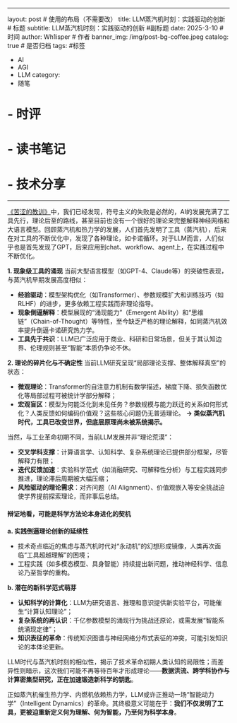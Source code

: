 
---
layout: post # 使用的布局（不需要改）
title: LLM蒸汽机时刻：实践驱动的创新 # 标题
subtitle: LLM蒸汽机时刻：实践驱动的创新 #副标题
date: 2025-3-10 # 时间
author: Wh1isper # 作者
banner_img: /img/post-bg-coffee.jpeg
catalog: true # 是否归档
tags: #标签
  - AI
  - AGI
  - LLM
category:
  - 随笔
  # - 时评
  # - 读书笔记
  # - 技术分享
---

[《苦涩的教训》](http://www.incompleteideas.net/IncIdeas/BitterLesson.html)中，我们已经发现，符号主义的失败是必然的，AI的发展充满了工具先行，理论后至的路线，甚至目前也没有一个很好的理论来完整解释神经网络和大语言模型。回顾蒸汽机和热力学的发展，人们首先发明了工具（蒸汽机），后来在对工具的不断优化中，发现了各种理论，如卡诺循环。对于LLM而言，人们似乎也是首先发现了GPT，后来应用到chat、workflow、agent上，在实践过程中不断优化。

**1. 现象级工具的涌现**
当前大型语言模型（如GPT-4、Claude等）的突破性表现，与蒸汽机早期发展高度相似：
- **经验驱动**：模型架构优化（如Transformer）、参数规模扩大和训练技巧（如RLHF）的进步，更多依赖工程实践而非理论指导。
- **现象倒逼解释**：模型展现的“涌现能力”（Emergent Ability）和“思维链”（Chain-of-Thought）等特性，至今缺乏严格的理论解释，如同蒸汽机效率提升倒逼卡诺研究热力学。
- **工具先于共识**：LLM已广泛应用于商业、科研和日常场景，但关于其认知边界、伦理规则甚至“智能”本质仍争论不休。

**2. 理论的碎片化与不确定性**
当前LLM研究呈现“局部理论支撑、整体解释真空”的状态：
- **微观理论**：Transformer的自注意力机制有数学描述，梯度下降、损失函数优化等局部过程可被统计学部分解释；
- **宏观盲区**：模型为何能泛化到未见任务？参数规模与能力跃迁的关系如何形式化？人类反馈如何编码价值观？这些核心问题仍无普适理论。
**→ 类似蒸汽机时代，工具已改变世界，但底层原理尚未被系统揭示。**


当然，与工业革命初期不同，当前LLM发展并非“理论荒漠”：
- **交叉学科支撑**：计算语言学、认知科学、复杂系统理论已提供部分框架，尽管解释力有限；
- **迭代反馈加速**：实验科学范式（如消融研究、可解释性分析）与工程实践同步推进，理论滞后周期被大幅压缩；
- **风险驱动的理论需求**：对齐问题（AI Alignment）、价值观嵌入等安全挑战迫使学界提前探索理论，而非事后总结。


#### 辩证地看，可能是科学方法论本身进化的契机

**a. 实践倒逼理论创新的延续性**
- 技术奇点临近的焦虑与蒸汽机时代对“永动机”的幻想形成镜像，人类再次面临“工具超越理解”的困境；
- 工程实践（如多模态模型、具身智能）持续提出新问题，推动神经科学、信息论乃至哲学的重构。

**b. 潜在的新科学范式萌芽**
- **认知科学的计算化**：LLM为研究语言、推理和意识提供新实验平台，可能催生“计算认知理论”；
- **复杂系统的再认识**：千亿参数模型的涌现行为挑战还原论，或需发展“智能系统涌现定律”；
- **知识表征的革命**：传统知识图谱与神经网络分布式表征的冲突，可能引发知识论的本体论更新。

LLM时代与蒸汽机时刻的相似性，揭示了技术革命初期人类认知的局限性；而差异性则暗示，这次我们可能不再等待百年才形成理论——**数据洪流、跨学科协作与计算密集型研究，正在加速锻造新科学的钥匙**。

正如蒸汽机催生热力学、内燃机依赖热力学，LLM或许正推动一场“智能动力学”（Intelligent Dynamics）的革命。其终极意义可能在于：**我们不仅发明了工具，更被迫重新定义何为理解、何为智能，乃至何为科学本身**。
